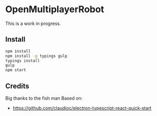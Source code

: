 # OpenMultiplayerRobot
This is a work in progress.

## Install

```bash
npm install
npm install -g typings gulp
typings install
gulp
npm start
```

## Credits
Big thanks to the fish man
Based on: 
- https://github.com/claudioc/electron-typescript-react-quick-start